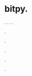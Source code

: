 # bitpy.
.
.
.
.












.






















































.
























.



























.





















.

